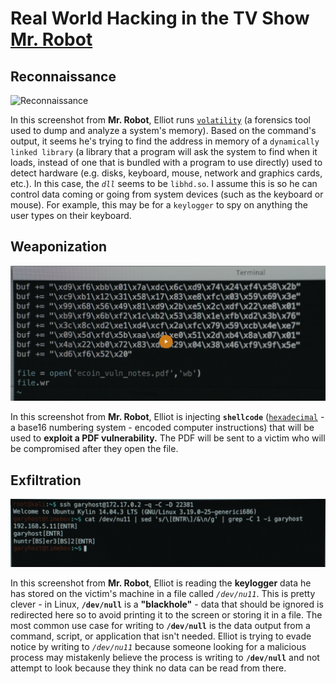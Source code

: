 # Real World Hacking in the TV Show [Mr. Robot](https://www.imdb.com/title/tt4158110/?ref_=nv_sr_1?ref_=nv_sr_1)

## Reconnaissance

![Reconnaissance](./images/mr_robot_volatility.png)

In this screenshot from **Mr. Robot**, Elliot runs [`volatility`](https://www.volatilityfoundation.org/) (a forensics tool used to dump and analyze a system's memory). Based on the command's output, it seems he's trying to find the address in memory of a `dynamically linked library` (a library that a program will ask the system to find when it loads, instead of one that is bundled with a program to use directly) used to detect hardware (e.g. disks, keyboard, mouse, network and graphics cards, etc.). In this case, the _`dll`_ seems to be `libhd.so`. I assume this is so he can control data coming or going from system devices (such as the keyboard or mouse). For example, this may be for a `keylogger` to spy on anything the user types on their keyboard.

## Weaponization

![Weaponization](./images/mr_robot_shellcode.png)

In this screenshot from **Mr. Robot**, Elliot is injecting **`shellcode`** ([`hexadecimal`](https://en.m.wikipedia.org/wiki/Hexadecimal) - a base16 numbering system - encoded computer instructions) that will be used to **exploit a PDF vulnerability.** The PDF will be sent to a victim who will be compromised after they open the file.

## Exfiltration

![Exfiltration](./images/mr_robot_keylogger.png)

In this screenshot from **Mr. Robot**, Elliot is reading the **keylogger** data he has stored on the victim's machine in a file called _`/dev/nu11`_. This is pretty clever - in Linux, **`/dev/null`** is a **"blackhole"** - data that should be ignored is redirected here so to avoid printing it to the screen or storing it in a file. The most common use case for writing to **`/dev/null`** is the data output from a command, script, or application that isn't needed. Elliot is trying to evade notice by writing to _`/dev/nu11`_ because someone looking for a malicious process may mistakenly believe the process is writing to **`/dev/null`** and not attempt to look because they think no data can be read from there.
